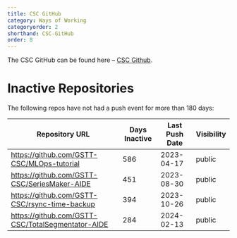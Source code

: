 ```yaml
---
title: CSC GitHub
category: Ways of Working
categoryorder: 2
shorthand: CSC-GitHub
order: 8
---
```


The CSC GitHub can be found here – <a href="https://github.com/GSTT-CSC/">CSC Github</a>.

# Inactive Repositories

The following repos have not had a push event for more than 180 days:

| Repository URL | Days Inactive | Last Push Date | Visibility |
| --- | --- | --- | --- |
| https://github.com/GSTT-CSC/MLOps-tutorial | 586 | 2023-04-17 | public |
| https://github.com/GSTT-CSC/SeriesMaker-AIDE | 451 | 2023-08-30 | public |
| https://github.com/GSTT-CSC/rsync-time-backup | 394 | 2023-10-26 | public |
| https://github.com/GSTT-CSC/TotalSegmentator-AIDE | 284 | 2024-02-13 | public |
